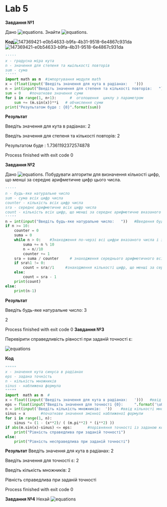 # Lab 5
**Завдання №1**

Дано ![equations](http://www.sciweavers.org/upload/Tex2Img_1640371536/render.png). Знайти ![equations](http://www.sciweavers.org/upload/Tex2Img_1640371599/render.png).

**Код**![147369421-e0b54633-b9fa-4b31-9518-6e4867c931da](https://user-images.githubusercontent.com/45038310/147369724-ae50e381-ef6d-42b9-9b67-cf8126837dd2.png)![147369421-e0b54633-b9fa-4b31-9518-6e4867c931da](https://user-images.githubusercontent.com/45038310/147369726-e1e0d464-7f75-45bb-bf2a-f48acc414168.png)



```python 
'''''
x - градусна міра кута
n - значення для степеня та кыількості повторів
sum - сума
'''''
import math as m  #імпортування модуля math
x = (float(input('Введіть значення для кута в радіанах:   ')))         #оголошення змінної х
n = int(input("Введіть значення для степеня та кількості повторів:   "))  #оголошення змінної n
sum = 0    #початкове значення суми
for i in range(1, n+1):      #  оголошення  циклу з параметром
    sum += (m.sin(x))**i   # обчислення суми
print("Результатом буде : {0}".format(sum))
```
**Результат**

Введіть значення для кута в радіанах:   2

Введіть значення для степеня та кількості повторів:   2

Результатом буде : 1.7361192372574878


Process finished with exit code 0

**Завдання №2**

Дано ![equations](http://www.sciweavers.org/upload/Tex2Img_1640371759/render.png). Побудувати алгоритм для визначення кількості цифр, що менші за середнє арифметичне цифр цього числа.

```python
'''''
n - будь-яке натуральне число
sum - сума всіх цифр числа 
counter - кількість всіх цифр числа
sra - середнє арифметичне всіх цифр числа
count - кількість всіх цифр, що менші за середнє арифметичне вказаного числа
'''''
n = int(input("Введіть будь-яке натуральне число:   "))   #Введення будь-якого натурального числа
if n >= 10:
    counter = 0
    suma = 0
    while n > 0:    #Знаходження по-черзі всі цифри вказаного числа і знаходження їх суми
        suma += n % 10
        n = n//10
        counter += 1
    sra = suma / counter     # знаходження середнього арифметичного всіх цифр числа
    if sra%1 != 0:
        count = sra//1     #знаходження кількості цифр, що менші за середнє арифметичне введеного числа
    else:
        count = sra - 1
    print(count)
else:
    print(n-1)
```
**Результат**

Введіть будь-яке натуральне число:   3

2


Process finished with exit code 0
**Завдання №3**

Перевірити справедливість рівності при заданій точності ε: 

![equations](http://www.sciweavers.org/upload/Tex2Img_1640372371/render.png)

**Код**
```python
"""""
x - значення кута синуса в радіанах
eps - задана точність
n - кількість множників
sinus - наближена формула
"""""
import  math as m  #
x = float((input('Введіть значення для кута в радіанах:   ')))   #ввід значення кута в радіанах
eps = float(input("Введіть значення для точності {0}:     ".format('\u03B5')))   #ввід значення для точності
n = int(input('Введіть кількість множників:  '))    #ввід кількості множників
sinus = x       #початкове значення змінної наближеної формули
for i in range(1, n):
    sinus *= (1 - (x**2)/ ( (m.pi**2) * (i**2) ))
if abs(m.sin(x)-sinus) <= eps:       #порівняння точності із заданою користувачем
    print("Рівність справедлива при заданій точності")
else:
    print("Рівність несправедлива при заданій точності")
```
**Результат**
Введіть значення для кута в радіанах:   2

Введіть значення для точності ε:     2

Введіть кількість множників:  2

Рівність справедлива при заданій точності


Process finished with exit code 0

**Завдання №4** 
Нехай ![equations]()


